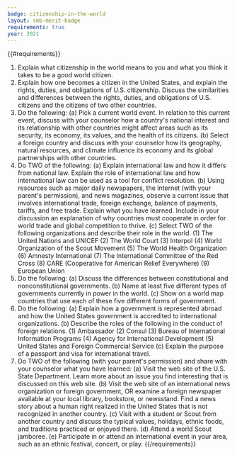 ```yaml
---
badge: citizenship-in-the-world
layout: smb-merit-badge
requirements: true
year: 2021
---
```


{{#requirements}}
1. Explain what citizenship in the world means to you and what you think it takes to be a good world citizen.
2. Explain how one becomes a citizen in the United States, and explain the rights, duties, and obligations of U.S. citizenship. Discuss the similarities and differences between the rights, duties, and obligations of U.S. citizens and the citizens of two other countries.
3. Do the following:
    (a) Pick a current world event. In relation to this current event, discuss with your counselor how a country's national interest and its relationship with other countries might affect areas such as its security, its economy, its values, and the health of its citizens.
    (b) Select a foreign country and discuss with your counselor how its geography, natural resources, and climate influence its economy and its global partnerships with other countries.
4. Do TWO of the following:
    (a) Explain international law and how it differs from national law. Explain the role of international law and how international law can be used as a tool for conflict resolution.
    (b) Using resources such as major daily newspapers, the Internet (with your parent's permission), and news magazines, observe a current issue that involves international trade, foreign exchange, balance of payments, tariffs, and free trade. Explain what you have learned. Include in your discussion an explanation of why countries must cooperate in order for world trade and global competition to thrive.
    (c) Select TWO of the following organizations and describe their role in the world.
        (1) The United Nations and UNICEF
        (2) The World Court
        (3) Interpol
        (4) World Organization of the Scout Movement
        (5) The World Health Organization
        (6) Amnesty International
        (7) The International Committee of the Red Cross
        (8) CARE (Cooperative for American Relief Everywhere)
        (9) European Union
5. Do the following:
    (a) Discuss the differences between constitutional and nonconstitutional governments.
    (b) Name at least five different types of governments currently in power in the world.
    (c) Show on a world map countries that use each of these five different forms of government.
6. Do the following:
    (a) Explain how a government is represented abroad and how the United States government is accredited to international organizations.
    (b) Describe the roles of the following in the conduct of foreign relations.
        (1) Ambassador
        (2) Consul
        (3) Bureau of International Information Programs
        (4) Agency for International Development
        (5) United States and Foreign Commercial Service
    (c) Explain the purpose of a passport and visa for international travel.
7. Do TWO of the following (with your parent's permission) and share with your counselor what you have learned:
    (a) Visit the web site of the U.S. State Department. Learn more about an issue you find interesting that is discussed on this web site.
    (b) Visit the web site of an international news organization or foreign government, OR examine a foreign newspaper available at your local library, bookstore, or newsstand. Find a news story about a human right realized in the United States that is not recognized in another country.
    (c) Visit with a student or Scout from another country and discuss the typical values, holidays, ethnic foods, and traditions practiced or enjoyed there.
    (d) Attend a world Scout jamboree.
    (e) Participate in or attend an international event in your area, such as an ethnic festival, concert, or play.
{{/requirements}}
